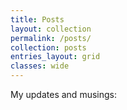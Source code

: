 ```yaml
---
title: Posts
layout: collection
permalink: /posts/
collection: posts
entries_layout: grid
classes: wide
---
```


My updates and musings:
